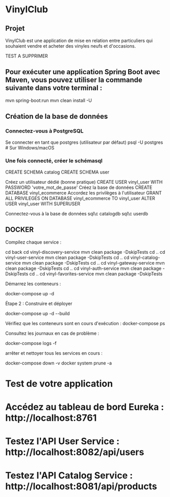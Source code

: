 # VinylClub

## Projet
VinylClub est une application de mise en relation entre particuliers qui souhaient vendre et acheter des vinyles neufs et d'occasions.

TEST A SUPPRIMER 


## Pour exécuter une application Spring Boot avec Maven, vous pouvez utiliser la commande suivante dans votre terminal :
 mvn spring-boot:run
 mvn clean install -U

## Création de la base de données
### Connectez-vous à PostgreSQL
Se connecter en tant que postgres (utilisateur par défaut)
psql -U postgres        # Sur Windows/macOS

### Une fois connecté, créer le schémasql
CREATE SCHEMA catalog
CREATE SCHEMA user

Créez un utilisateur dédié (bonne pratique)
CREATE USER vinyl_user WITH PASSWORD 'votre_mot_de_passe'
Créez la base de données
CREATE DATABASE vinyl_ecommerce
Accordez les privilèges à l'utilisateur
GRANT ALL PRIVILEGES ON DATABASE vinyl_ecommerce TO vinyl_user
ALTER USER vinyl_user WITH SUPERUSER

Connectez-vous à la base de données
sql\c catalogdb
sql\c userdb


## DOCKER
Compilez chaque service :

cd back
cd vinyl-discovery-service
mvn clean package -DskipTests
cd ..
cd vinyl-user-service
mvn clean package -DskipTests
cd ..
cd vinyl-catalog-service
mvn clean package -DskipTests
cd ..
cd vinyl-gateway-service
mvn clean package -DskipTests
cd ..
cd vinyl-auth-service
mvn clean package -DskipTests
cd ..
cd vinyl-favorites-service
mvn clean package -DskipTests

Démarrez les conteneurs :

docker-compose up -d

Étape 2 : Construire et déployer

docker-compose up -d --build

Vérifiez que les conteneurs sont en cours d'exécution :
docker-compose ps

Consultez les journaux en cas de problème :

docker-compose logs -f

arrêter et nettoyer tous les services en cours : 

docker-compose down -v
docker system prune -a

# Test de votre application

# Accédez au tableau de bord Eureka : http://localhost:8761
# Testez l'API User Service : http://localhost:8082/api/users
# Testez l'API Catalog Service : http://localhost:8081/api/products

